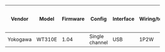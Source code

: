 | Vendor   | Model  | Firmware | Config          | Interface | Wiring/topology | Number of channels used | Which channel(s) |
|----------|--------|----------|-----------------|-----------|-----------------|-------------------------|------------------|
| Yokogawa | WT310E | 1.04     | Single channel  | USB       | 1P2W            | 1                       | 1                |
